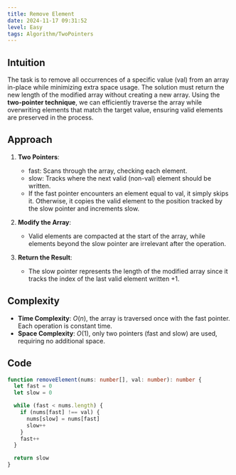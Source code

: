 ```yaml
---
title: Remove Element
date: 2024-11-17 09:31:52
level: Easy
tags: Algorithm/TwoPointers
---
```


## Intuition

The task is to remove all occurrences of a specific value (val) from an array in-place while minimizing extra space usage. The solution must return the new length of the modified array without creating a new array. Using the **two-pointer technique**, we can efficiently traverse the array while overwriting elements that match the target value, ensuring valid elements are preserved in the process.

## Approach

1. **Two Pointers**:
	- fast: Scans through the array, checking each element.
	- slow: Tracks where the next valid (non-val) element should be written.
	- If the fast pointer encounters an element equal to val, it simply skips it. Otherwise, it copies the valid element to the position tracked by the slow pointer and increments slow.

2. **Modify the Array**:
	- Valid elements are compacted at the start of the array, while elements beyond the slow pointer are irrelevant after the operation.

3. **Return the Result**:
	- The slow pointer represents the length of the modified array since it tracks the index of the last valid element written +1.

## Complexity

- **Time Complexity**: $O(n)$, the array is traversed once with the fast pointer. Each operation is constant time.
- **Space Complexity**: $O(1)$, only two pointers (fast and slow) are used, requiring no additional space.

## Code

```ts
function removeElement(nums: number[], val: number): number {
  let fast = 0
  let slow = 0

  while (fast < nums.length) {
    if (nums[fast] !== val) {
      nums[slow] = nums[fast]
      slow++
    }
    fast++
  }

  return slow
}
```
